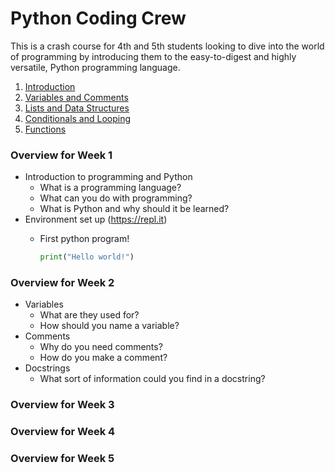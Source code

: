 
# Python Coding Crew

This is a crash course for 4th and 5th students looking to dive into the world of programming by introducing them to the easy-to-digest and highly versatile, Python programming language.

1. [Introduction](#introduction)
1. [Variables and Comments](#variables-and-comments)
1. [Lists and Data Structures](#lists-and-data-structures)
1. [Conditionals and Looping](#conditionals-and-loops)
1. [Functions](#functions)

### Overview for Week 1 <a name="introduction"></a>

- Introduction to programming and Python
  - What is a programming language?
  - What can you do with programming?
  - What is Python and why should it be learned?
- Environment set up (<https://repl.it>)
  - First python program!

    ```python
    print("Hello world!")
    ```
  
### Overview for Week 2 <a name="variables-and-comments"></a>

- Variables
  - What are they used for?
  - How should you name a variable?
- Comments
  - Why do you need comments?
  - How do you make a comment?
- Docstrings
  - What sort of information could you find in a docstring?
  
### Overview for Week 3 <a name="lists-and-data-structures"></a>

### Overview for Week 4 <a name="conditionals-and-loops"></a>

### Overview for Week 5 <a name="functions"></a>
